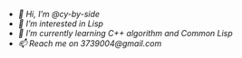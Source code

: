 - _👋 Hi, I’m @cy-by-side_
- _👀 I’m interested in Lisp_
- _🌱 I’m currently learning C++ algorithm and Common Lisp_
- _📫 Reach me on 3739004@gmail.com_

<!---
cy-by-side/cy-by-side is a ✨ special ✨ repository because its `README.md` (this file) appears on your GitHub profile.
You can click the Preview link to take a look at your changes.
--->
